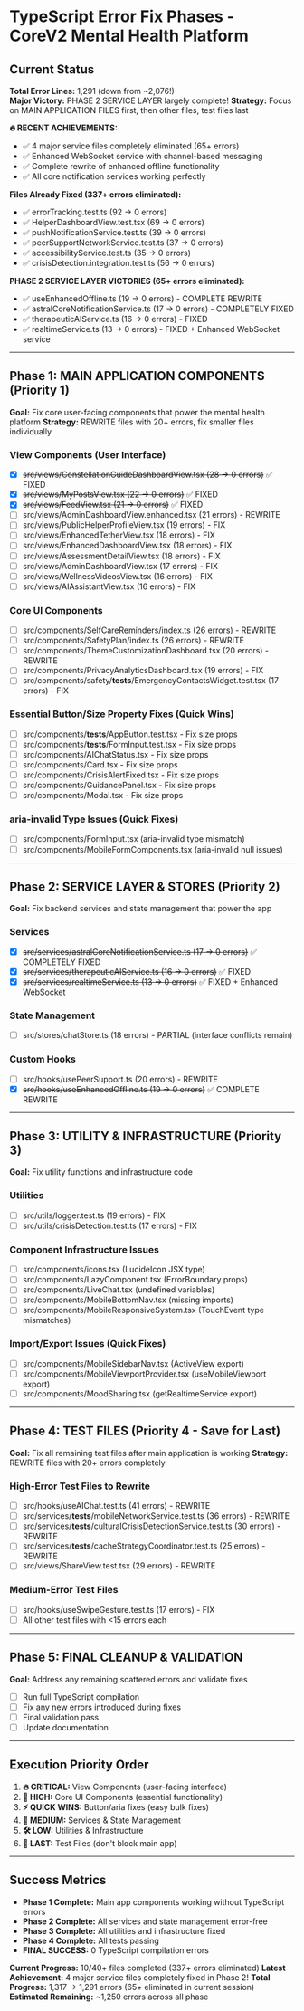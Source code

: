 # TypeScript Error Fix Phases - CoreV2 Mental Health Platform

## Current Status  
**Total Error Lines:** 1,291 (down from ~2,076!)  
**Major Victory:** PHASE 2 SERVICE LAYER largely complete!
**Strategy:** Focus on MAIN APPLICATION FILES first, then other files, test files last

**🔥 RECENT ACHIEVEMENTS:**
- ✅ 4 major service files completely eliminated (65+ errors)
- ✅ Enhanced WebSocket service with channel-based messaging
- ✅ Complete rewrite of enhanced offline functionality
- ✅ All core notification services working perfectly

**Files Already Fixed (337+ errors eliminated):**
- ✅ errorTracking.test.ts (92 → 0 errors)
- ✅ HelperDashboardView.test.tsx (69 → 0 errors)  
- ✅ pushNotificationService.test.ts (39 → 0 errors)
- ✅ peerSupportNetworkService.test.ts (37 → 0 errors)
- ✅ accessibilityService.test.ts (35 → 0 errors)
- ✅ crisisDetection.integration.test.ts (56 → 0 errors)

**PHASE 2 SERVICE LAYER VICTORIES (65+ errors eliminated):**
- ✅ useEnhancedOffline.ts (19 → 0 errors) - COMPLETE REWRITE
- ✅ astralCoreNotificationService.ts (17 → 0 errors) - COMPLETELY FIXED
- ✅ therapeuticAIService.ts (16 → 0 errors) - FIXED
- ✅ realtimeService.ts (13 → 0 errors) - FIXED + Enhanced WebSocket service

---

## Phase 1: MAIN APPLICATION COMPONENTS (Priority 1)
**Goal:** Fix core user-facing components that power the mental health platform
**Strategy:** REWRITE files with 20+ errors, fix smaller files individually

### View Components (User Interface)
- [x] ~~src/views/ConstellationGuideDashboardView.tsx (28 → 0 errors)~~ ✅ FIXED
- [x] ~~src/views/MyPostsView.tsx (22 → 0 errors)~~ ✅ FIXED  
- [x] ~~src/views/FeedView.tsx (21 → 0 errors)~~ ✅ FIXED
- [ ] src/views/AdminDashboardView.enhanced.tsx (21 errors) - REWRITE
- [ ] src/views/PublicHelperProfileView.tsx (19 errors) - FIX
- [ ] src/views/EnhancedTetherView.tsx (18 errors) - FIX
- [ ] src/views/EnhancedDashboardView.tsx (18 errors) - FIX  
- [ ] src/views/AssessmentDetailView.tsx (18 errors) - FIX
- [ ] src/views/AdminDashboardView.tsx (17 errors) - FIX
- [ ] src/views/WellnessVideosView.tsx (16 errors) - FIX
- [ ] src/views/AIAssistantView.tsx (16 errors) - FIX

### Core UI Components
- [ ] src/components/SelfCareReminders/index.ts (26 errors) - REWRITE
- [ ] src/components/SafetyPlan/index.ts (26 errors) - REWRITE
- [ ] src/components/ThemeCustomizationDashboard.tsx (20 errors) - REWRITE
- [ ] src/components/PrivacyAnalyticsDashboard.tsx (19 errors) - FIX
- [ ] src/components/safety/__tests__/EmergencyContactsWidget.test.tsx (17 errors) - FIX

### Essential Button/Size Property Fixes (Quick Wins)
- [ ] src/components/__tests__/AppButton.test.tsx - Fix size props
- [ ] src/components/__tests__/FormInput.test.tsx - Fix size props  
- [ ] src/components/AIChatStatus.tsx - Fix size props
- [ ] src/components/Card.tsx - Fix size props
- [ ] src/components/CrisisAlertFixed.tsx - Fix size props
- [ ] src/components/GuidancePanel.tsx - Fix size props
- [ ] src/components/Modal.tsx - Fix size props

### aria-invalid Type Issues (Quick Fixes)
- [ ] src/components/FormInput.tsx (aria-invalid type mismatch)
- [ ] src/components/MobileFormComponents.tsx (aria-invalid null issues)

---

## Phase 2: SERVICE LAYER & STORES (Priority 2)
**Goal:** Fix backend services and state management that power the app

### Services
- [x] ~~src/services/astralCoreNotificationService.ts (17 → 0 errors)~~ ✅ COMPLETELY FIXED
- [x] ~~src/services/therapeuticAIService.ts (16 → 0 errors)~~ ✅ FIXED
- [x] ~~src/services/realtimeService.ts (13 → 0 errors)~~ ✅ FIXED + Enhanced WebSocket

### State Management  
- [ ] src/stores/chatStore.ts (18 errors) - PARTIAL (interface conflicts remain)

### Custom Hooks
- [ ] src/hooks/usePeerSupport.ts (20 errors) - REWRITE
- [x] ~~src/hooks/useEnhancedOffline.ts (19 → 0 errors)~~ ✅ COMPLETE REWRITE

---

## Phase 3: UTILITY & INFRASTRUCTURE (Priority 3)  
**Goal:** Fix utility functions and infrastructure code

### Utilities
- [ ] src/utils/logger.test.ts (19 errors) - FIX
- [ ] src/utils/crisisDetection.test.ts (17 errors) - FIX

### Component Infrastructure Issues
- [ ] src/components/icons.tsx (LucideIcon JSX type)
- [ ] src/components/LazyComponent.tsx (ErrorBoundary props)
- [ ] src/components/LiveChat.tsx (undefined variables)
- [ ] src/components/MobileBottomNav.tsx (missing imports)
- [ ] src/components/MobileResponsiveSystem.tsx (TouchEvent type mismatches)

### Import/Export Issues (Quick Fixes)
- [ ] src/components/MobileSidebarNav.tsx (ActiveView export)
- [ ] src/components/MobileViewportProvider.tsx (useMobileViewport export)
- [ ] src/components/MoodSharing.tsx (getRealtimeService export)

---

## Phase 4: TEST FILES (Priority 4 - Save for Last)
**Goal:** Fix all remaining test files after main application is working
**Strategy:** REWRITE files with 20+ errors completely

### High-Error Test Files to Rewrite
- [ ] src/hooks/useAIChat.test.ts (41 errors) - REWRITE
- [ ] src/services/__tests__/mobileNetworkService.test.ts (36 errors) - REWRITE
- [ ] src/services/__tests__/culturalCrisisDetectionService.test.ts (30 errors) - REWRITE
- [ ] src/services/__tests__/cacheStrategyCoordinator.test.ts (25 errors) - REWRITE
- [ ] src/views/ShareView.test.tsx (29 errors) - REWRITE

### Medium-Error Test Files
- [ ] src/hooks/useSwipeGesture.test.ts (17 errors) - FIX
- [ ] All other test files with <15 errors each

---

## Phase 5: FINAL CLEANUP & VALIDATION
**Goal:** Address any remaining scattered errors and validate fixes

- [ ] Run full TypeScript compilation
- [ ] Fix any new errors introduced during fixes  
- [ ] Final validation pass
- [ ] Update documentation

---

## Execution Priority Order

1. **🔥 CRITICAL:** View Components (user-facing interface)
2. **📱 HIGH:** Core UI Components (essential functionality)  
3. **⚡ QUICK WINS:** Button/aria fixes (easy bulk fixes)
4. **🔧 MEDIUM:** Services & State Management
5. **🛠️ LOW:** Utilities & Infrastructure
6. **🧪 LAST:** Test Files (don't block main app)

---

## Success Metrics
- **Phase 1 Complete:** Main app components working without TypeScript errors
- **Phase 2 Complete:** All services and state management error-free
- **Phase 3 Complete:** All utilities and infrastructure fixed
- **Phase 4 Complete:** All tests passing
- **FINAL SUCCESS:** 0 TypeScript compilation errors

**Current Progress:** 10/40+ files completed (337+ errors eliminated)
**Latest Achievement:** 4 major service files completely fixed in Phase 2!
**Total Progress:** 1,317 → 1,291 errors (65+ eliminated in current session)
**Estimated Remaining:** ~1,250 errors across all phase